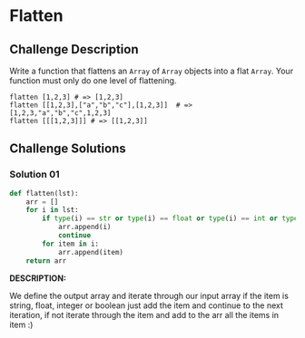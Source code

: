 # Flatten

## Challenge Description

Write a function that flattens an `Array` of `Array` objects into a flat `Array`.  Your function must only do one level of flattening.

```
flatten [1,2,3] # => [1,2,3]
flatten [[1,2,3],["a","b","c"],[1,2,3]]  # => [1,2,3,"a","b","c",1,2,3]
flatten [[[1,2,3]]] # => [[1,2,3]]

```

## Challenge Solutions

### Solution 01

```python
def flatten(lst):
    arr = []
    for i in lst:
        if type(i) == str or type(i) == float or type(i) == int or type(i) == bool:
            arr.append(i)
            continue
        for item in i:
            arr.append(item)
    return arr
```

**DESCRIPTION:**

We define the output array and iterate through our input array if the item is string, float, integer or boolean just add the item and continue to the next iteration, if not iterate through the item and add to the arr all the items in item :)